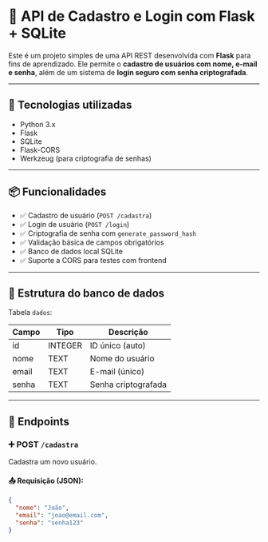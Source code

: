 # 🔐 API de Cadastro e Login com Flask + SQLite

Este é um projeto simples de uma API REST desenvolvida com **Flask** para fins de aprendizado. Ele permite o **cadastro de usuários com nome, e-mail e senha**, além de um sistema de **login seguro com senha criptografada**.

---

## 🚀 Tecnologias utilizadas

- Python 3.x
- Flask
- SQLite
- Flask-CORS
- Werkzeug (para criptografia de senhas)

---

## 📦 Funcionalidades

- ✅ Cadastro de usuário (`POST /cadastra`)
- ✅ Login de usuário (`POST /login`)
- ✅ Criptografia de senha com `generate_password_hash`
- ✅ Validação básica de campos obrigatórios
- ✅ Banco de dados local SQLite
- ✅ Suporte a CORS para testes com frontend

---

## 📁 Estrutura do banco de dados

Tabela `dados`:

| Campo  | Tipo     | Descrição              |
|--------|----------|------------------------|
| id     | INTEGER  | ID único (auto)        |
| nome   | TEXT     | Nome do usuário        |
| email  | TEXT     | E-mail (único)         |
| senha  | TEXT     | Senha criptografada    |

---

## 📨 Endpoints

### ➕ POST `/cadastra`

Cadastra um novo usuário.

#### 📤 Requisição (JSON):
```json
{
  "nome": "João",
  "email": "joao@email.com",
  "senha": "senha123"
}
